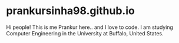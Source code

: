 # prankursinha98.github.io

Hi people! 
 This is me Prankur here.. and I love to code. I am studying Computer Engineering in the University at Buffalo, United States.
